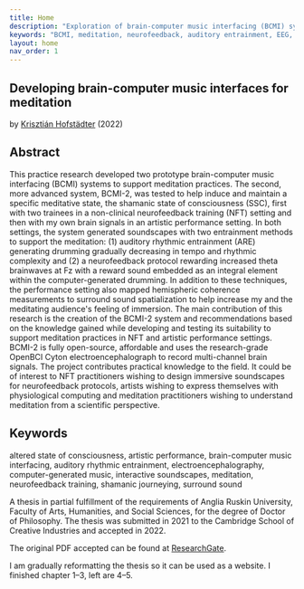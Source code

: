 ```yaml
---
title: Home
description: "Exploration of brain-computer music interfacing (BCMI) systems for meditation practices, focusing on the shamanic state of consciousness (SSC) induction and maintenance."
keywords: "BCMI, meditation, neurofeedback, auditory entrainment, EEG, open-source, shamanic consciousness, artistic performance, interactive soundscapes"
layout: home
nav_order: 1
---
```


## Developing brain-computer music interfaces for meditation
by [Krisztián Hofstädter](https://krishofstadter.com/) (2022)

## Abstract
This practice research developed two prototype brain-computer music interfacing (BCMI) systems to support meditation practices. The second, more advanced system, BCMI-2, was tested to help induce and maintain a specific meditative state, the shamanic state of consciousness (SSC), first with two trainees in a non-clinical neurofeedback training (NFT) setting and then with my own brain signals in an artistic performance setting. In both settings, the system generated soundscapes with two entrainment methods to support the meditation: (1) auditory rhythmic entrainment (ARE) generating drumming gradually decreasing in tempo and rhythmic complexity and (2) a neurofeedback protocol rewarding increased theta brainwaves at Fz with a reward sound embedded as an integral element within the computer-generated drumming. In addition to these techniques, the performance setting also mapped hemispheric coherence measurements to surround sound spatialization to help increase my and the meditating audience's feeling of immersion. The main contribution of this research is the creation of the BCMI-2 system and recommendations based on the knowledge gained while developing and testing its suitability to support meditation practices in NFT and artistic performance settings. BCMI-2 is fully open-source, affordable and uses the research-grade OpenBCI Cyton electroencephalograph to record multi-channel brain signals. The project contributes practical knowledge to the field. It could be of interest to NFT practitioners wishing to design immersive soundscapes for neurofeedback protocols, artists wishing to express themselves with physiological computing and meditation practitioners wishing to understand meditation from a scientific perspective.
 
## Keywords
altered state of consciousness, artistic performance, brain-computer music interfacing, auditory rhythmic entrainment, electroencephalography, computer-generated music, interactive soundscapes, meditation, neurofeedback training, shamanic journeying, surround sound

A thesis in partial fulfillment of the requirements of Anglia Ruskin University, Faculty of Arts, Humanities, and Social Sciences, for the degree of Doctor of Philosophy. The thesis was submitted in 2021 to the Cambridge School of Creative Industries and accepted in 2022.

The original PDF accepted can be found at [ResearchGate](https://www.researchgate.net/profile/Krisztian-Hofstaedter).

I am gradually reformatting the thesis so it can be used as a website. I finished chapter 1–3, left are 4–5.